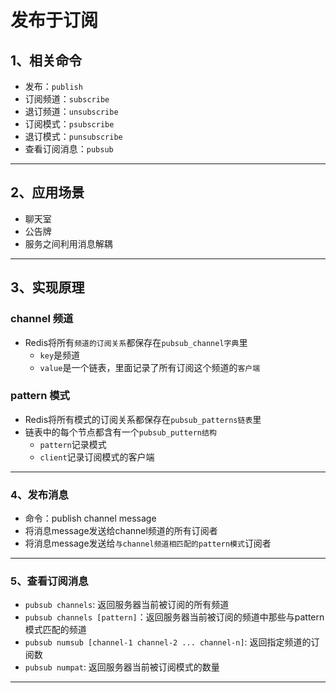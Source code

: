 # 发布于订阅
## 1、相关命令
* 发布：`publish`
* 订阅频道：`subscribe`
* 退订频道：`unsubscribe`
* 订阅模式：`psubscribe`
* 退订模式：`punsubscribe`
* 查看订阅消息：`pubsub`
---
## 2、应用场景
* 聊天室
* 公告牌
* 服务之间利用消息解耦
---
## 3、实现原理
### channel 频道
* Redis将所有`频道的订阅关系`都保存在`pubsub_channel字典`里
  * `key`是频道
  * `value`是一个链表，里面记录了所有订阅这个频道的`客户端`
### pattern 模式
* Redis将所有模式的订阅关系都保存在`pubsub_patterns链表`里
* 链表中的每个节点都含有一个`pubsub_puttern结构`
  * `pattern`记录模式
  * `client`记录订阅模式的客户端
---
### 4、发布消息
* 命令：publish channel message
* 将消息message发送给channel频道的所有订阅者
* 将消息message发送给`与channel频道相匹配的pattern模式`订阅者
---
### 5、查看订阅消息
* `pubsub channels`: 返回服务器当前被订阅的所有频道
* `pubsub channels [pattern]`：返回服务器当前被订阅的频道中那些与pattern模式匹配的频道
* `pubsub numsub [channel-1 channel-2 ... channel-n]`: 返回指定频道的订阅数
* `pubsub numpat`: 返回服务器当前被订阅模式的数量
---



